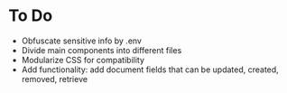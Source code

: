 # To Do
- Obfuscate sensitive info by .env
- Divide main components into different files
- Modularize CSS for compatibility
- Add functionality: add document fields that can be updated, created, removed, retrieve
